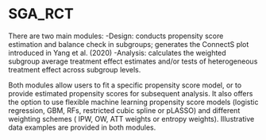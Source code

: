 # SGA_RCT
There are two main modules:
-Design: conducts propensity score estimation and balance check in subgroups; generates the ConnectS plot introduced in Yang et al. (2020)
-Analysis: calculates the weighted subgroup average treatment effect estimates and/or tests of heterogeneous treatment effect across subgroup levels.

Both modules allow users to fit a specific propensity score model, or to provide estimated propensity scores for subsequent analysis. It also offers the option to use flexible machine learning propensity score models (logistic regression, GBM, RFs, restricted cubic spline or pLASSO) and different weighting schemes ( IPW, OW, ATT weights or entropy weights).
Illustrative data examples are provided in both modules. 
